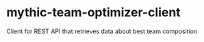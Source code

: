 # mythic-team-optimizer-client
 Client for REST API that retrieves data about best team composition
